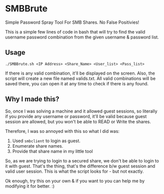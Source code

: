 # SMBBrute
Simple Password Spray Tool For SMB Shares. No False Positivies!

This is a simple few lines of code in bash that will try to find the valid username password combination from the given username & password list.

## Usage

`./SMBBrute.sh <IP Address> <Share_Name> <User_list> <Pass_list>`

If there is any valid combination, it'll be displayed on the screen. Also, the script will create a new file named valids.txt. All valid combinations will be saved there, you can open it at any time to check if there is any found. 

## Why I made this?
So, once I was solving a machine and it allowed guest sessions, so literally if you provide any username or password, it'll be valid because guest session are allowed, but you won't be able to READ or Write the shares.

Therefore, I was so annoyed with this so what I did was:
1. Used `smbclient` to login as guest.
2. Enumerate share names.
3. Provide that share name in my little tool

So, as we are trying to login to a secured share, we don't be able to login to it with guest. That's the thing, that's the difference b/w guest session and valid user session. This is what the script looks for - but not exactly.

Ok enough, try this on your own & if you want to you can help me by modifying it for better. :)

